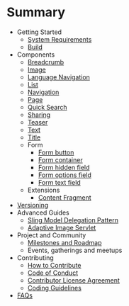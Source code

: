 # Summary

* Getting Started
    * [System Requirements](documentation/gettingstarted/SYSTEM_REQUIREMENTS.md)
    * [Build](documentation/gettingstarted/BUILD.md)
* Components
    * [Breadcrumb](../content/src/content/jcr_root/apps/core/wcm/components/breadcrumb/v2/breadcrumb)
    * [Image](../content/src/content/jcr_root/apps/core/wcm/components/image/v2/image)
    * [Language Navigation](../content/src/content/jcr_root/apps/core/wcm/components/languagenavigation/v1/languagenavigation)
    * [List](../content/src/content/jcr_root/apps/core/wcm/components/list/v2/list)
    * [Navigation](../content/src/content/jcr_root/apps/core/wcm/components/navigation/v1/navigation)
    * [Page](../content/src/content/jcr_root/apps/core/wcm/components/page/v2/page)
    * [Quick Search](../content/src/content/jcr_root/apps/core/wcm/components/search/v1/search)
    * [Sharing](../content/src/content/jcr_root/apps/core/wcm/components/sharing/v1/sharing)
    * [Teaser](../content/src/content/jcr_root/apps/core/wcm/sandbox/components/teaser/v1/teaser)
    * [Text](../content/src/content/jcr_root/apps/core/wcm/components/text/v2/text)
    * [Title](../content/src/content/jcr_root/apps/core/wcm/components/title/v2/title)
    * Form
        * [Form button](../content/src/content/jcr_root/apps/core/wcm/components/form/button/v2/button)
        * [Form container](../content/src/content/jcr_root/apps/core/wcm/components/form/container/v2/container)
        * [Form hidden field](../content/src/content/jcr_root/apps/core/wcm/components/form/hidden/v2/hidden)
        * [Form options field](../content/src/content/jcr_root/apps/core/wcm/components/form/options/v2/options)
        * [Form text field](../content/src/content/jcr_root/apps/core/wcm/components/form/text/v2/text)
    * Extensions
        * [Content Fragment](../extension/contentfragment/content/src/content/jcr_root/apps/core/wcm/extension/components/contentfragment/v1/contentfragment)
* [Versioning](VERSIONING.md)
* Advanced Guides
    * [Sling Model Delegation Pattern](advancedguides/SLING_MODELS_DELEGATION_PATTERN.md)
    * [Adaptive Image Servlet](advancedguides/ADAPTIVE_IMAGE_SERVLET.md)
* Project and Community
    * [Milestones and Roadmap](projectandcommunity/ROADMAP.md)
    * Events, gatherings and meetups
* Contributing
    * [How to Contribute](documentation/contributing/HOW_TO_CONTRIBUTE.md)
    * [Code of Conduct](documentation/contributing/CODE_OF_CONDUCT.md)
    * [Contributor License Agreement](documentation/contributing/CONTRIBUTOR_LICENSE_AGREEMENT.md)
    * [Coding Guidelines](documentation/contributing/CODING_GUIDELINES.md)
* [FAQs](documentation/FAQS.md)
